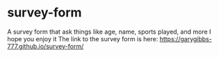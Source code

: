 # survey-form
A survey form that ask things like age, name, sports played, and more
I hope you enjoy it
The link to the survey form is here: https://garygibbs-777.github.io/survey-form/
